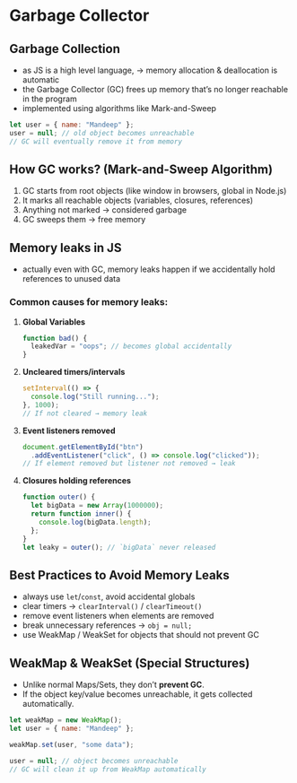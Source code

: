 # Garbage Collector

## Garbage Collection

- as JS is a high level language, → memory allocation & deallocation is automatic
- the Garbage Collector (GC) frees up memory that’s no longer reachable in the program
- implemented using algorithms like Mark-and-Sweep

```jsx
let user = { name: "Mandeep" };
user = null; // old object becomes unreachable
// GC will eventually remove it from memory
```

## How GC works? (Mark-and-Sweep Algorithm)

1. GC starts from root objects (like window in browsers, global in Node.js)
2. It marks all reachable objects (variables, closures, references)
3. Anything not marked → considered garbage 
4. GC sweeps them → free memory

## Memory leaks in JS

- actually even with GC, memory leaks happen if we accidentally hold references to unused data

### Common causes for memory leaks:

1. **Global Variables**
    
    ```jsx
    function bad() {
      leakedVar = "oops"; // becomes global accidentally
    }
    ```
    
2. **Uncleared timers/intervals**
    
    ```jsx
    setInterval(() => {
      console.log("Still running...");
    }, 1000);
    // If not cleared → memory leak
    ```
    
3. **Event listeners removed**
    
    ```jsx
    document.getElementById("btn")
      .addEventListener("click", () => console.log("clicked"));
    // If element removed but listener not removed → leak
    ```
    
4. **Closures holding references** 
    
    ```jsx
    function outer() {
      let bigData = new Array(1000000);
      return function inner() {
        console.log(bigData.length);
      };
    }
    let leaky = outer(); // `bigData` never released
    ```
    

## **Best Practices to Avoid Memory Leaks**

- always use `let`/`const`, avoid accidental globals
- clear timers → `clearInterval()` / `clearTimeout()`
- remove event listeners when elements are removed
- break unnecessary references → `obj = null;`
- use WeakMap / WeakSet for objects that should not prevent GC

## **WeakMap & WeakSet (Special Structures)**

- Unlike normal Maps/Sets, they don’t **prevent GC**.
- If the object key/value becomes unreachable, it gets collected automatically.

```jsx
let weakMap = new WeakMap();
let user = { name: "Mandeep" };

weakMap.set(user, "some data");

user = null; // object becomes unreachable
// GC will clean it up from WeakMap automatically
```